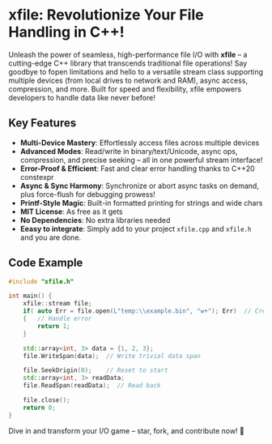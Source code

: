 ﻿# xfile: Revolutionize Your File Handling in C++!

Unleash the power of seamless, high-performance file I/O with **xfile** – a cutting-edge C++ library 
that transcends traditional file operations! Say goodbye to fopen limitations and hello to a versatile 
stream class supporting multiple devices (from local drives to network and RAM), async access, compression, 
and more. Built for speed and flexibility, xfile empowers developers to handle data like never before!

## Key Features
- **Multi-Device Mastery**: Effortlessly access files across multiple devices
- **Advanced Modes**: Read/write in binary/text/Unicode, async ops, compression, and precise seeking – all in one powerful stream interface!
- **Error-Proof & Efficient**: Fast and clear error handling thanks to C++20 constexpr
- **Async & Sync Harmony**: Synchronize or abort async tasks on demand, plus force-flush for debugging prowess!
- **Printf-Style Magic**: Built-in formatted printing for strings and wide chars
- **MIT License**: As free as it gets
- **No Dependencies**: No extra libraries needed
- **Eeasy to integrate**: Simply add to your project ```xfile.cpp``` and ```xfile.h``` and you are done.

## Code Example
```cpp
#include "xfile.h"

int main() {
    xfile::stream file;
    if( auto Err = file.open(L"temp:\\example.bin", "w+"); Err)  // Create and write binary file
    {   // Handle error 
        return 1; 
    }

    std::array<int, 3> data = {1, 2, 3};
    file.WriteSpan(data);  // Write trivial data span

    file.SeekOrigin(0);    // Reset to start
    std::array<int, 3> readData;
    file.ReadSpan(readData);  // Read back

    file.close();
    return 0;
}
```

Dive in and transform your I/O game – star, fork, and contribute now! 🚀